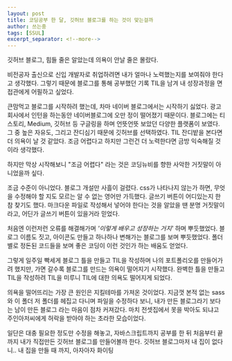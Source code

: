 ```yaml
---
layout: post
title: 코딩공부 한 달, 깃허브 블로그를 하는 것이 맞는걸까
author: 쓰는중
tags: [SSUL]
excerpt_separator: <!--more-->
---
```


<span>깃허브 블로그, 힘들 줄은 알았는데 의욕이 안날 줄은 몰랐다.</span>

 <!--more-->

비전공자 출신으로 신입 개발자로 취업하려면 내가 얼마나 노력했는지를 보여줘야 한다고 생각했다.
그렇기 때문에 블로그를 통해 공부했던 기록 TIL을 남겨 내 성장과정을 면접관에게 어필하고 싶었다.

큰맘먹고 블로그를 시작하려 했는데, 차마 네이버 블로그에서는 시작하기 싫었다. 광고회사에서 인턴을 하는동안 네이버블로그에 오만 정이 떨어졌기 때문이다. 블로그에는 티스토리, Medium, 깃허브 등 구글링을 하며 언뜻언뜻 보았던 다양한 플랫폼이 보였다.
그 중 높은 자유도, 그리고 잔디심기 때문에 깃허브를 선택하였다. TIL 잔디밭을 본다면 더 의욕이 날 것 같았다. 조금 어렵다고 하지만 그런건 더 노력한다면 금방 익숙해질 것이라 생각했다.

하지만 막상 시작해보니 "조금 어렵다" 라는 것은 코딩뉴비를 향한 사악한 거짓말이 아니었을까 싶다.

조금 수준이 아니었다. 블로그 개설만 사흘이 걸렸다. css가 나타나지 않는가 하면, 무엇을 수정해야 할 지도 모르는 알 수 없는 영어만 가득했다. 글쓰기 버튼이 어디있는지 한참 찾기도 했다. 마크다운 파일로 작성해서 넣어야 한다는 것을 알았을 땐 분명 거짓말이라고, 어딘가 글쓰기 버튼이 있을거라 믿었다.

처음엔 이런저런 오류를 해결해가며 _'이렇게 배우고 성장하는 거지'_ 하며 뿌듯했었다. 블로그 이름도 짓고, 아이콘도 만들고 하나하나 변해가는 블로그를 보며 뿌듯했었다. 폴더별로 정돈된 코드들을 보며 좋은 코딩이 이런 것인가 하는 배움도 얻었다.

그렇게 일주일 빡세게 블로그 틀을 만들고 TIL을 작성하며 나의 포트폴리오를 만들어가려 했지만, 가면 갈수록 블로그를 만드는 의욕이 떨어지기 시작했다. 완벽한 틀을 만들고 TIL을 작성하려 TIL을 미루니 TIL에 대한 의욕도 떨어지게 되었다.

의욕을 떨어뜨리는 가장 큰 원인은 지킬테마를 가져온 것이었다. 지금껏 본적 없는 sass와 이 폴더 저 폴더를 헤집고 다니며 파일을 수정하다 보니, 내가 만든 블로그라기 보다는 남이 만든 블로그 라는 마음이 점차 커져갔다. 마치 전셋집에서 못을 박아도 되냐고 주인아저씨에게 허락을 받아야 하는 초라한 모습이었다.

일단은 대충 필요한 정도만 수정을 해놓고, 자바스크립트까지 공부를 한 뒤 처음부터 끝까지 내가 직접만든 깃허브 블로그를 만들어볼까 한다. 깃허브 블로그마저 내 집이 없다니.. 내 집을 만들 때 까지, 아자아자 화이팅
